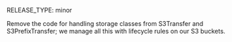RELEASE_TYPE: minor

Remove the code for handling storage classes from S3Transfer and S3PrefixTransfer; we manage all this with lifecycle rules on our S3 buckets.
